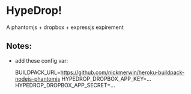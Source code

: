# HypeDrop!

A phantomjs + dropbox + expressjs expirement

## Notes:

* add these config var:

    BUILDPACK_URL=https://github.com/nickmerwin/heroku-buildpack-nodejs-phantomjs
    HYPEDROP_DROPBOX_APP_KEY=...
    HYPEDROP_DROPBOX_APP_SECRET=...
